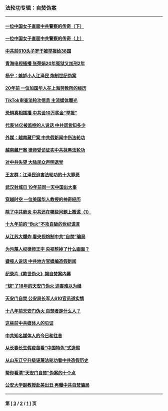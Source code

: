 ### 法轮功专辑：自焚伪案
---
#### [一位中国女子直面中共警察的传奇（下）](../../pages/nf5562/n12989706.md?06070430) 
#### [一位中国女子直面中共警察的传奇（上）](../../pages/nf5562/n12985072.md?06070430) 
#### [中共前610头子罗干被举报给38国](../../pages/nf5562/n12975419.md?06070430) 
#### [青海电视插播 张荣娟20年冤狱又加刑2年](../../pages/nf5562/n12738166.md?06070430) 
#### [杨宁：嫉妒小人江泽民 炮制世纪伪案](../../pages/nf5562/n12724108.md?06070430) 
#### [20年前 一位加国华人在上海劳教所的经历](../../pages/nf5562/n12707932.md?06070430) 
#### [TikTok审查法轮功信息 主流媒体曝光](../../pages/nf5562/n12362336.md?06070430) 
#### [恐惧真相插播 中共设10万奖金“举报”](../../pages/nf5562/n12306396.md?06070430) 
#### [代表14亿被监控的人说话 中共谎言知多少](../../pages/nf5562/n12297484.md?06070430) 
#### [外媒：越南藏尸案 中共假新闻中伤法轮功](../../pages/nf5562/n12264411.md?06070430) 
#### [越南藏尸案 律师受访证实中共抹黑法轮功](../../pages/nf5562/n12261878.md?06070430) 
#### [对中共失望 大陆民众声明退党](../../pages/nf5562/n12187315.md?06070430) 
#### [王友群：江泽民迫害法轮功的十大罪恶](../../pages/nf5562/n12169074.md?06070430) 
#### [武汉封城日 19年前同一天中国出大事](../../pages/nf5562/n12150901.md?06070430) 
#### [穿越时空  一位美国华人教授的神奇经历](../../pages/nf5562/n12097460.md?06070430) 
#### [除了中共肺炎 中共还在哪些问题上撒谎（1）](../../pages/nf5562/n11955770.md?06070430) 
#### [十九年前的“伪火”不攻自破的世纪谎言](../../pages/nf5562/n11813238.md?06070430) 
#### [从江苏大爆炸 看央视炮制中共“自焚”骗局](../../pages/nf5562/n11140275.md?06070430) 
#### [为污蔑人权律师王宇 央视剪掉了什么画面？](../../pages/nf5562/n11130142.md?06070430) 
#### [聋哑人说话 中共地方官媒编造假新闻](../../pages/nf5562/n11006067.md?06070430) 
#### [纪录片《欺世伪火》揭自焚案内幕](../../pages/nf5562/n11002664.md?06070430) 
#### [“烧”了18年的天安门伪火 迫害难以为继](../../pages/nf5562/n10996660.md?06070430) 
#### [天安门自焚 公安局长军人610官员道实情](../../pages/nf5562/n10997098.md?06070430) 
#### [十八年前天安门伪火 自焚者是什么人？](../../pages/nf5562/n10996556.md?06070430) 
#### [这些前中共媒体人的见证](../../pages/nf5562/n10845276.md?06070430) 
#### [中共知名媒体人的今日和往昔](../../pages/nf5562/n10843569.md?06070430) 
#### [从长春长生假疫苗看“中国特色”式造假](../../pages/nf5562/n10684053.md?06070430) 
#### [从山东辽宁升级诬蔑法轮功看中共造假历史](../../pages/nf5562/n10668272.md?06070430) 
#### [帮你看清“天安门自焚”伪案的十个点](../../pages/nf5562/n10554707.md?06070430) 
#### [公安大学副教授赴美出丑 再曝中共自焚骗局](../../pages/nf5562/n10558434.md?06070430) 

---
#### 第 [ [3](./3.md?06070430) / [2](./2.md?06070430) / [1](./1.md?06070430) ] 页
